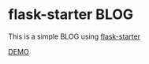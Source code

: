 flask-starter BLOG
==================

This is a simple BLOG using [flask-starter](https://github.com/andrewsnowden/flask-starter)

[DEMO](http://104.236.39.32/)
